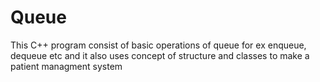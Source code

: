# Queue
This C++ program consist of basic operations of queue for ex enqueue, dequeue etc and it also uses concept of structure and classes to make a patient managment system
